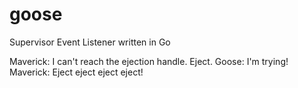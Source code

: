 goose
=====

Supervisor Event Listener written in Go

Maverick: I can't reach the ejection handle. Eject. 
Goose: I'm trying! 
Maverick: Eject eject eject eject!
